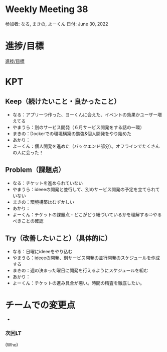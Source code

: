 # Weekly Meeting 38

参加者: なる, まきの, よーくん
日付: June 30, 2022

# 進捗/目標

[進捗/目標](Weekly%20Meeting%2038%20011ea02304014cf28181ec312e1ba144/%E9%80%B2%E6%8D%97%20%E7%9B%AE%E6%A8%99%2060a5dbd2477a43fa947a75f2782d339d.csv)

# KPT

## Keep（続けたいこと・良かったこと）

- なる：アプリ一つ作った、ヨーくんに会えた、イベントの効果かユーザー増えてる
- やまうら：別のサービス開発（６月サービス開発をする話の一環）
- まきの：Dockerでの環境構築の勉強&個人開発をやり始めた
- あかり：
- よーくん：個人開発を進めた（バックエンド部分）。オフラインでたくさんの人に会った！

## Problem（課題点）

- なる：チケットを進められていない
- やまうら：ideeeの開発と並行して、別のサービス開発の予定を立てられていない
- まきの：環境構築はむずかしい
- あかり：
- よーくん：チケットの課題点・どこがどう紐づいているかを理解する⇨やるべきことの確認

## Try（改善したいこと）（具体的に）

- なる：日曜にideeeをやり込む
- やまうら：ideeeの開発、別サービス開発の並行開発のスケジュールを作成する
- まきの：週の決まった曜日に開発を行えるようにスケジュールを組む
- あかり：
- よーくん：チケットの進み具合が悪い。時間の精査を徹底したい。

# チームでの変更点

- 

### 次回LT

(Who)
